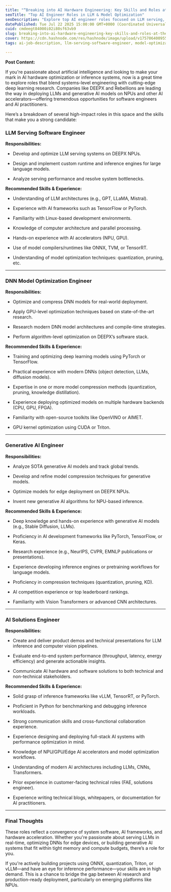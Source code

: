 ```yaml
---
title: "“Breaking into AI Hardware Engineering: Key Skills and Roles at the Forefront of LLM and DNN Optimization”"
seoTitle: "Top AI Engineer Roles in LLM & Model Optimization"
seoDescription: "Explore top AI engineer roles focused on LLM serving, model optimization, and Edge AI deployment using ONNX, TensorRT, and NPUs."
datePublished: Tue Jul 22 2025 15:00:00 GMT+0000 (Coordinated Universal Time)
cuid: cmdeegt84000i02i80sf63vb9
slug: breaking-into-ai-hardware-engineering-key-skills-and-roles-at-the-forefront-of-llm-and-dnn-optimization
cover: https://cdn.hashnode.com/res/hashnode/image/upload/v1757064009553/7f7d0113-5879-41ea-89c4-01dea771d7f7.webp
tags: ai-job-description, llm-serving-software-engineer, model-optimization-engineer, generative-ai-engineer, ai-hardware-engineering, inference-optimization-engineering

---
```


**Post Content:**

If you're passionate about artificial intelligence and looking to make your mark in AI hardware optimization or inference systems, now is a great time to explore roles that blend systems-level engineering with cutting-edge deep learning research. Companies like DEEPX and Rebellions are leading the way in deploying LLMs and generative AI models on NPUs and other AI accelerators—offering tremendous opportunities for software engineers and AI practitioners.

Here’s a breakdown of several high-impact roles in this space and the skills that make you a strong candidate:

### **LLM Serving Software Engineer**

**Responsibilities:**

* Develop and optimize LLM serving systems on DEEPX NPUs.
    
* Design and implement custom runtime and inference engines for large language models.
    
* Analyze serving performance and resolve system bottlenecks.
    

**Recommended Skills & Experience:**

* Understanding of LLM architectures (e.g., GPT, LLaMA, Mistral).
    
* Experience with AI frameworks such as TensorFlow or PyTorch.
    
* Familiarity with Linux-based development environments.
    
* Knowledge of computer architecture and parallel processing.
    
* Hands-on experience with AI accelerators (NPU, GPU).
    
* Use of model compilers/runtimes like ONNX, TVM, or TensorRT.
    
* Understanding of model optimization techniques: quantization, pruning, etc.
    

---

### **DNN Model Optimization Engineer**

**Responsibilities:**

* Optimize and compress DNN models for real-world deployment.
    
* Apply GPU-level optimization techniques based on state-of-the-art research.
    
* Research modern DNN model architectures and compile-time strategies.
    
* Perform algorithm-level optimization on DEEPX’s software stack.
    

**Recommended Skills & Experience:**

* Training and optimizing deep learning models using PyTorch or TensorFlow.
    
* Practical experience with modern DNNs (object detection, LLMs, diffusion models).
    
* Expertise in one or more model compression methods (quantization, pruning, knowledge distillation).
    
* Experience deploying optimized models on multiple hardware backends (CPU, GPU, FPGA).
    
* Familiarity with open-source toolkits like OpenVINO or AIMET.
    
* GPU kernel optimization using CUDA or Triton.
    

---

### **Generative AI Engineer**

**Responsibilities:**

* Analyze SOTA generative AI models and track global trends.
    
* Develop and refine model compression techniques for generative models.
    
* Optimize models for edge deployment on DEEPX NPUs.
    
* Invent new generative AI algorithms for NPU-based inference.
    

**Recommended Skills & Experience:**

* Deep knowledge and hands-on experience with generative AI models (e.g., Stable Diffusion, LLMs).
    
* Proficiency in AI development frameworks like PyTorch, TensorFlow, or Keras.
    
* Research experience (e.g., NeurIPS, CVPR, EMNLP publications or presentations).
    
* Experience developing inference engines or pretraining workflows for language models.
    
* Proficiency in compression techniques (quantization, pruning, KD).
    
* AI competition experience or top leaderboard rankings.
    
* Familiarity with Vision Transformers or advanced CNN architectures.
    

---

### **AI Solutions Engineer**

**Responsibilities:**

* Create and deliver product demos and technical presentations for LLM inference and computer vision pipelines.
    
* Evaluate end-to-end system performance (throughput, latency, energy efficiency) and generate actionable insights.
    
* Communicate AI hardware and software solutions to both technical and non-technical stakeholders.
    

**Recommended Skills & Experience:**

* Solid grasp of inference frameworks like vLLM, TensorRT, or PyTorch.
    
* Proficient in Python for benchmarking and debugging inference workloads.
    
* Strong communication skills and cross-functional collaboration experience.
    
* Experience designing and deploying full-stack AI systems with performance optimization in mind.
    
* Knowledge of NPU/GPU/Edge AI accelerators and model optimization workflows.
    
* Understanding of modern AI architectures including LLMs, CNNs, Transformers.
    
* Prior experience in customer-facing technical roles (FAE, solutions engineer).
    
* Experience writing technical blogs, whitepapers, or documentation for AI practitioners.
    

---

### Final Thoughts

These roles reflect a convergence of system software, AI frameworks, and hardware acceleration. Whether you're passionate about serving LLMs in real-time, optimizing DNNs for edge devices, or building generative AI systems that fit within tight memory and compute budgets, there’s a role for you.

If you're actively building projects using ONNX, quantization, Triton, or vLLM—and have an eye for inference performance—your skills are in high demand. This is a chance to bridge the gap between AI research and production-ready deployment, particularly on emerging platforms like NPUs.